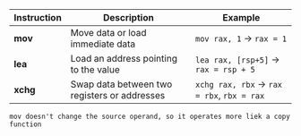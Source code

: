
| Instruction | Description                                  | Example                                    |
| ----------- | -------------------------------------------- | ------------------------------------------ |
| **mov**     | Move data or load immediate data             | `mov rax, 1` → `rax = 1`                   |
| **lea**     | Load an address pointing to the value        | `lea rax, [rsp+5]` → `rax = rsp + 5`       |
| **xchg**    | Swap data between two registers or addresses | `xchg rax, rbx` → `rax = rbx`, `rbx = rax` |

	mov doesn't change the source operand, so it operates more liek a copy function

